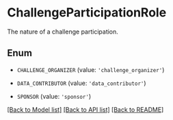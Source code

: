 # ChallengeParticipationRole

The nature of a challenge participation.

## Enum

- `CHALLENGE_ORGANIZER` (value: `'challenge_organizer'`)

- `DATA_CONTRIBUTOR` (value: `'data_contributor'`)

- `SPONSOR` (value: `'sponsor'`)

[[Back to Model list]](../README.md#documentation-for-models) [[Back to API list]](../README.md#documentation-for-api-endpoints) [[Back to README]](../README.md)
